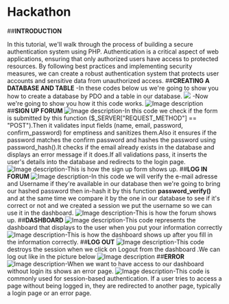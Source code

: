 # Hackathon 
##**INTRODUCTION**

In this tutorial, we'll walk through the process of building a secure authentication system using PHP. Authentication is a critical aspect of web applications, ensuring that only authorized users have access to protected resources. By following best practices and implementing security measures, we can create a robust authentication system that protects user accounts and sensitive data from unauthorized access.
##**CREATING A DATABASE AND TABLE**
-In these codes below us we're going to show you how to create a database by PDO and a table in our database.
    <img src="![code1](https://github.com/AkramBl1/Hackathon/assets/155922765/ac8cdbc7-e6df-4c21-80d0-b2fd025ef7a4)
" >
-Now we're going to show you how it this code works.
![Image description](https://dev-to-uploads.s3.amazonaws.com/uploads/articles/wiv394qtg0qwkhou83uo.PNG)
##**SIGN UP FORUM**
![Image description](https://dev-to-uploads.s3.amazonaws.com/uploads/articles/0werktaxmy8xi59aaaz0.png)-In this code we check if the form is submitted by this function ($_SERVER["REQUEST_METHOD"] == "POST").Then it validates input fields (name, email, password, confirm_password) for emptiness and sanitizes them.Also it ensures if the password matches the confirm password and hashes the password using password_hash().It checks if the email already exists in the database and displays an error message if it does.If all validations pass, it inserts the user's details into the database and redirects to the login page.![Image description](https://dev-to-uploads.s3.amazonaws.com/uploads/articles/g3bap15xmbp3vco8qwvt.PNG)-This is how the sign up form shows up.
##**LOG IN FORUM**
![Image description](https://dev-to-uploads.s3.amazonaws.com/uploads/articles/f8nkgnewrx4sseia0u0s.png)-In this code we will verify the e-mail adresse and Username if they're available in our database then we're going to bring our hashed password then in-hash it by this function **password_verify()** and at the same time we compare it by the one in our database to see if it's correct or not and we created a session we put the username so we can use it in the dashboard.
![Image description](https://dev-to-uploads.s3.amazonaws.com/uploads/articles/r1x27apvr6x46r4ey8gf.PNG)-This is how the forum shows up.
##**DASHBOARD**
![Image description](https://dev-to-uploads.s3.amazonaws.com/uploads/articles/utfzdbov5wvuzt8xcz3t.png)-This code represents the dashboard that displays to the user when you put your information correctly
![Image description](https://dev-to-uploads.s3.amazonaws.com/uploads/articles/c14n2buzbujybmlt9iti.png)-This is how the dashboard shows up after you fill in the information correctly.
##**LOG OUT**
![Image description](https://dev-to-uploads.s3.amazonaws.com/uploads/articles/36jv5f0cdd3gvy6fnn3y.png)-This code destroys the session when we click on Logout from the dashboard .We can log out like in the picture below
![Image description](https://dev-to-uploads.s3.amazonaws.com/uploads/articles/2py3iq6y5s0avg0tk7zb.png)
##**ERROR**
![Image description](https://dev-to-uploads.s3.amazonaws.com/uploads/articles/s9tpd1cghtqt1zsqere7.png)-When we want to have access to our dashboard without login its shows an error page.
![Image description](https://dev-to-uploads.s3.amazonaws.com/uploads/articles/fxnltqd12z48bepbcraq.png)-This code is commonly used for session-based authentication. If a user tries to access a page without being logged in, they are redirected to another page, typically a login page or an error page.
